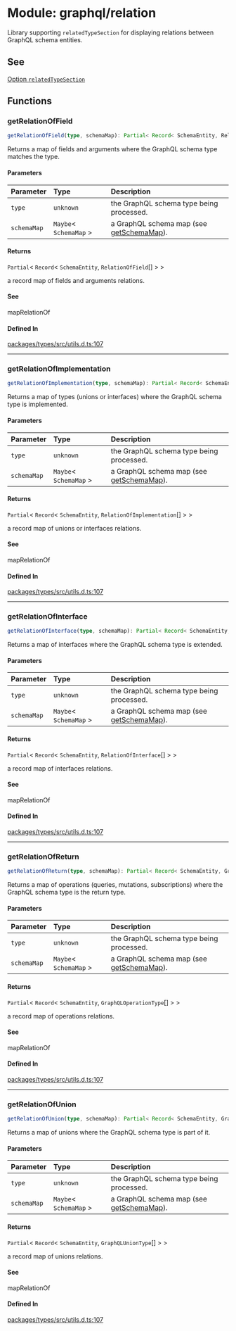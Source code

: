 # Module: graphql/relation

Library supporting `relatedTypeSection` for displaying relations between GraphQL schema entities.

## See

[Option `relatedTypeSection`](https://graphql-markdown.github.io/docs/settings#printtypeoptions)

## Functions

### getRelationOfField

```ts
getRelationOfField(type, schemaMap): Partial< Record< SchemaEntity, RelationOfField[] > >
```

Returns a map of fields and arguments where the GraphQL schema type matches the type.

#### Parameters

| Parameter | Type | Description |
| :------ | :------ | :------ |
| `type` | `unknown` | the GraphQL schema type being processed. |
| `schemaMap` | `Maybe`\< `SchemaMap` \> | a GraphQL schema map (see [getSchemaMap](graphql_introspection.md#getschemamap)). |

#### Returns

`Partial`\< `Record`\< `SchemaEntity`, `RelationOfField`[] \> \>

a record map of fields and arguments relations.

#### See

mapRelationOf

#### Defined In

[packages/types/src/utils.d.ts:107](https://github.com/graphql-markdown/graphql-markdown/blob/main/packages/types/src/utils.d.ts#L107)

***

### getRelationOfImplementation

```ts
getRelationOfImplementation(type, schemaMap): Partial< Record< SchemaEntity, RelationOfImplementation[] > >
```

Returns a map of types (unions or interfaces) where the GraphQL schema type is implemented.

#### Parameters

| Parameter | Type | Description |
| :------ | :------ | :------ |
| `type` | `unknown` | the GraphQL schema type being processed. |
| `schemaMap` | `Maybe`\< `SchemaMap` \> | a GraphQL schema map (see [getSchemaMap](graphql_introspection.md#getschemamap)). |

#### Returns

`Partial`\< `Record`\< `SchemaEntity`, `RelationOfImplementation`[] \> \>

a record map of unions or interfaces relations.

#### See

mapRelationOf

#### Defined In

[packages/types/src/utils.d.ts:107](https://github.com/graphql-markdown/graphql-markdown/blob/main/packages/types/src/utils.d.ts#L107)

***

### getRelationOfInterface

```ts
getRelationOfInterface(type, schemaMap): Partial< Record< SchemaEntity, RelationOfInterface[] > >
```

Returns a map of interfaces where the GraphQL schema type is extended.

#### Parameters

| Parameter | Type | Description |
| :------ | :------ | :------ |
| `type` | `unknown` | the GraphQL schema type being processed. |
| `schemaMap` | `Maybe`\< `SchemaMap` \> | a GraphQL schema map (see [getSchemaMap](graphql_introspection.md#getschemamap)). |

#### Returns

`Partial`\< `Record`\< `SchemaEntity`, `RelationOfInterface`[] \> \>

a record map of interfaces relations.

#### See

mapRelationOf

#### Defined In

[packages/types/src/utils.d.ts:107](https://github.com/graphql-markdown/graphql-markdown/blob/main/packages/types/src/utils.d.ts#L107)

***

### getRelationOfReturn

```ts
getRelationOfReturn(type, schemaMap): Partial< Record< SchemaEntity, GraphQLOperationType[] > >
```

Returns a map of operations (queries, mutations, subscriptions) where the GraphQL schema type is the return type.

#### Parameters

| Parameter | Type | Description |
| :------ | :------ | :------ |
| `type` | `unknown` | the GraphQL schema type being processed. |
| `schemaMap` | `Maybe`\< `SchemaMap` \> | a GraphQL schema map (see [getSchemaMap](graphql_introspection.md#getschemamap)). |

#### Returns

`Partial`\< `Record`\< `SchemaEntity`, `GraphQLOperationType`[] \> \>

a record map of operations relations.

#### See

mapRelationOf

#### Defined In

[packages/types/src/utils.d.ts:107](https://github.com/graphql-markdown/graphql-markdown/blob/main/packages/types/src/utils.d.ts#L107)

***

### getRelationOfUnion

```ts
getRelationOfUnion(type, schemaMap): Partial< Record< SchemaEntity, GraphQLUnionType[] > >
```

Returns a map of unions where the GraphQL schema type is part of it.

#### Parameters

| Parameter | Type | Description |
| :------ | :------ | :------ |
| `type` | `unknown` | the GraphQL schema type being processed. |
| `schemaMap` | `Maybe`\< `SchemaMap` \> | a GraphQL schema map (see [getSchemaMap](graphql_introspection.md#getschemamap)). |

#### Returns

`Partial`\< `Record`\< `SchemaEntity`, `GraphQLUnionType`[] \> \>

a record map of unions relations.

#### See

mapRelationOf

#### Defined In

[packages/types/src/utils.d.ts:107](https://github.com/graphql-markdown/graphql-markdown/blob/main/packages/types/src/utils.d.ts#L107)
